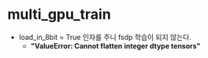 # multi_gpu_train
- load_in_8bit = True 인자를 주니 fsdp 학습이 되지 않는다.
  - **"ValueError: Cannot flatten integer dtype tensors"**
